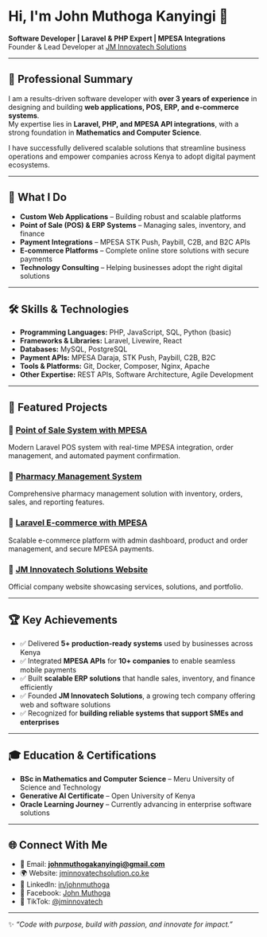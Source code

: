 # Hi, I'm John Muthoga Kanyingi 👋  

**Software Developer | Laravel & PHP Expert | MPESA Integrations**  
Founder & Lead Developer at [JM Innovatech Solutions](https://jminnovatechsolution.co.ke)  

---

## 🌟 Professional Summary
I am a results-driven software developer with **over 3 years of experience** in designing and building **web applications, POS, ERP, and e-commerce systems**.  
My expertise lies in **Laravel, PHP, and MPESA API integrations**, with a strong foundation in **Mathematics and Computer Science**.  

I have successfully delivered scalable solutions that streamline business operations and empower companies across Kenya to adopt digital payment ecosystems.  

---

## 💼 What I Do
- **Custom Web Applications** – Building robust and scalable platforms  
- **Point of Sale (POS) & ERP Systems** – Managing sales, inventory, and finance  
- **Payment Integrations** – MPESA STK Push, Paybill, C2B, and B2C APIs  
- **E-commerce Platforms** – Complete online store solutions with secure payments  
- **Technology Consulting** – Helping businesses adopt the right digital solutions  

---

## 🛠 Skills & Technologies
- **Programming Languages:** PHP, JavaScript, SQL, Python (basic)  
- **Frameworks & Libraries:** Laravel, Livewire, React  
- **Databases:** MySQL, PostgreSQL  
- **Payment APIs:** MPESA Daraja, STK Push, Paybill, C2B, B2C  
- **Tools & Platforms:** Git, Docker, Composer, Nginx, Apache  
- **Other Expertise:** REST APIs, Software Architecture, Agile Development  

---

## 📌 Featured Projects
### 🔹 [Point of Sale System with MPESA](https://github.com/Jmuthoga/Point-of-Sale-System-intergrated-with-Mpesa)  
Modern Laravel POS system with real-time MPESA integration, order management, and automated payment confirmation.  

### 🔹 [Pharmacy Management System](https://github.com/Jmuthoga/Phamarcy_management_system)  
Comprehensive pharmacy management solution with inventory, orders, sales, and reporting features.  

### 🔹 [Laravel E-commerce with MPESA](https://github.com/Jmuthoga/laravel-ecommerce-mpesa)  
Scalable e-commerce platform with admin dashboard, product and order management, and secure MPESA payments.  

### 🔹 [JM Innovatech Solutions Website](https://github.com/Jmuthoga/JM-Innovatech-solutions-Website)  
Official company website showcasing services, solutions, and portfolio.  

---

## 🏆 Key Achievements
- ✅ Delivered **5+ production-ready systems** used by businesses across Kenya  
- ✅ Integrated **MPESA APIs** for **10+ companies** to enable seamless mobile payments  
- ✅ Built **scalable ERP solutions** that handle sales, inventory, and finance efficiently  
- ✅ Founded **JM Innovatech Solutions**, a growing tech company offering web and software solutions  
- ✅ Recognized for **building reliable systems that support SMEs and enterprises**  

---

## 🎓 Education & Certifications
- **BSc in Mathematics and Computer Science** – Meru University of Science and Technology  
- **Generative AI Certificate** – Open University of Kenya  
- **Oracle Learning Journey** – Currently advancing in enterprise software solutions  

---

## 🌐 Connect With Me
- 📧 Email: **johnmuthogakanyingi@gmail.com**  
- 🌍 Website: [jminnovatechsolution.co.ke](https://jminnovatechsolution.co.ke)  
- 💼 LinkedIn: [in/johnmuthoga](https://www.linkedin.com/in/johnmuthoga)  
- 📘 Facebook: [John Muthoga](https://web.facebook.com/profile.php?id=100063289765677)  
- 🎵 TikTok: [@jminnovatech](https://www.tiktok.com/@jminnovatech)  

---

✨ _“Code with purpose, build with passion, and innovate for impact.”_

